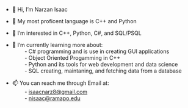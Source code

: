 - 👋 Hi, I’m Narzan Isaac

- 💞️ My most proficent language is C++ and Python
 
- 👀 I’m interested in C++, Python, C#, and SQL/PSQL
 
- 🌱 I’m currently learning more about: <br />
        &emsp;&emsp;  - C# programming and is use in creating GUI applications <br />
        &emsp;&emsp;  - Object Oriented Progamming in C++ <br />
        &emsp;&emsp;  - Python and its tools for web development and data science <br />
        &emsp;&emsp;  - SQL creating, maintaning, and fetching data from a database <br />

- 📫 You can reach me through Email at: <br />
       &emsp;&emsp;   - isaacnarz8@gmail.com <br />
       &emsp;&emsp;   - nisaac@ramapo.edu

